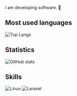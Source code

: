 I am developing software. 👋

<!--
**JuanSebastianMedina/JuanSebastianMedina** is a ✨ _special_ ✨ repository because its `README.md` (this file) appears on your GitHub profile.

Here are some ideas to get you started:
## Hi there 👋
- 🔭 I’m currently working on ...
- 🌱 I’m currently learning ...
- 👯 I’m looking to collaborate on ...
- 🤔 I’m looking for help with ...
- 💬 Ask me about ...
- 📫 How to reach me: ...
- 😄 Pronouns: ...
- ⚡ Fun fact: ...
Tengo que aprender Git Hub y esto está en inglés.
-->

## Most used languages
![Top Langs](https://github-readme-stats.vercel.app/api/top-langs/?username=JuanSebastianMedina&layout=compact&langs_count=4)

## Statistics
![GitHub stats](https://github-readme-stats.vercel.app/api?username=JuanSebastianMedina&show_icons=true&theme=dracula)


## Skills
![Linux](https://img.shields.io/badge/Linux-Kali-informational?logo=linux)
![Laravel](https://img.shields.io/badge/Laravel-11-red?logo=laravel)
